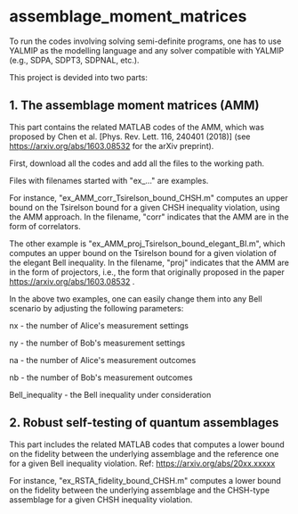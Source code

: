 # assemblage_moment_matrices

To run the codes involving solving semi-definite programs, one has to use YALMIP as the modelling language and any solver compatible with YALMIP (e.g., SDPA, SDPT3, SDPNAL, etc.).

This project is devided into two parts:

 ## 1. The assemblage moment matrices (AMM)
 This part contains the related MATLAB codes of the AMM, which was proposed by Chen et al. [Phys. Rev. Lett. 116, 240401 (2018)] (see https://arxiv.org/abs/1603.08532 for the arXiv preprint).
 
 First, download all the codes and add all the files to the working path.
 
 Files with filenames started with "ex_..." are examples.
 
 For instance, "ex_AMM_corr_Tsirelson_bound_CHSH.m" computes an upper bound on the Tsirelson bound for a given CHSH inequality violation, using the AMM approach. In the filename, "corr" indicates that the AMM are in the form of correlators.
 
 The other example is "ex_AMM_proj_Tsirelson_bound_elegant_BI.m", which computes an upper bound on the Tsirelson bound for a given violation of the elegant Bell inequality. In the filename, "proj" indicates that the AMM are in the form of projectors, i.e., the form that originally proposed in the paper https://arxiv.org/abs/1603.08532 .
 
 In the above two examples, one can easily change them into any Bell scenario by adjusting the following parameters:
 
 nx - the number of Alice's measurement settings
 
 ny - the number of Bob's measurement settings
 
 na - the number of Alice's measurement outcomes
 
 nb - the number of Bob's measurement outcomes
 
 Bell_inequality - the Bell inequality under consideration
 
 
 ## 2. Robust self-testing of quantum assemblages
 This part includes the related MATLAB codes that computes a lower bound on the fidelity between the underlying assemblage and the reference one for a given Bell inequality violation.
 Ref: https://arxiv.org/abs/20xx.xxxxx
 
 For instance, "ex_RSTA_fidelity_bound_CHSH.m" computes a lower bound on the fidelity between the underlying assemblage and the CHSH-type assemblage for a given CHSH inequality violation.
 
